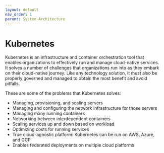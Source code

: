 ```yaml
---
layout: default
nav_order: 1
parent: System Architecture
---
```


# Kubernetes

Kubernetes is an infrastructure and container orchestration tool that enables organizations to effectively run and manage cloud-native services. It solves a number of challenges that organizations run into as they embark on their cloud-native journey. Like any technology solution, it must also be properly governed and managed to obtain the most benefit and avoid pitfalls.

These are some of the problems that Kubernetes solves:

- Managing, provisioning, and scaling servers
- Managing and configuring the network infrastructure for those servers
- Managing many running containers
- Networking between interdependent containers
- Scaling services up and down based on workload
- Optimizing costs for running services
- True cloud-agnostic platform: Kubernetes can be run on AWS, Azure, and GCP
- Enables federated deployments on multiple cloud platforms